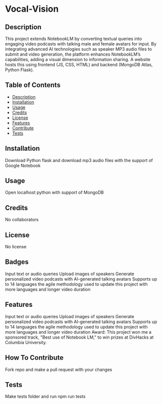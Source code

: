 # Vocal-Vision

## Description

This project extends NotebookLM by converting textual queries into engaging video podcasts with talking male and female avatars for input. By integrating advanced AI technologies such as speaker MP3 audio files to submit and video generation, the platform enhances NotebookLM’s capabilities, adding a visual dimension to information sharing. A website hosts this using frontend (JS, CSS, HTML) and backend (MongoDB Atlas, Python Flask).

## Table of Contents

- [Description](#description)
- [Installation](#installation)
- [Usage](#usage)
- [Credits](#credits)
- [License](#license)
- [Features](#features)
- [Contribute](#how-to-contribute)
- [Tests](#tests)

## Installation

Download Python flask and download mp3 audio files with the support of Google Notebook

## Usage

Open localhost python with support of MongoDB

## Credits

No collaborators

## License

No license

## Badges

Input text or audio queries
Upload images of speakers
Generate personalized video podcasts with AI-generated talking avatars
Supports up to 14 languages
the agile methodology used to update this project with more languages and longer video duration

## Features

Input text or audio queries
Upload images of speakers
Generate personalized video podcasts with AI-generated talking avatars
Supports up to 14 languages
the agile methodology used to update this project with more languages and longer video duration
Award: This project won me a sponsored track, "Best use of Notebook LM," to win prizes at DivHacks at Columbia University.

## How To Contribute

Fork repo and make a pull request with your changes

## Tests

Make tests folder and run npm run tests
